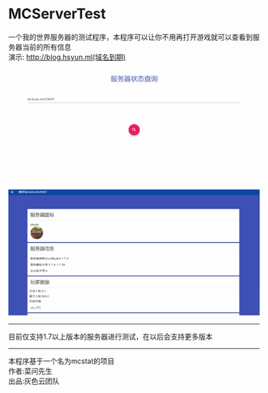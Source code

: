 MCServerTest  
==================  
一个我的世界服务器的测试程序，本程序可以让你不用再打开游戏就可以查看到服务器当前的所有信息  
演示: http://blog.hsyun.ml(域名到期)
![首页](https://github.com/greyCloudTeam/MCServerTest/blob/master/a.png)
![检测后结果](https://github.com/greyCloudTeam/MCServerTest/blob/master/b.png)

-------------
目前仅支持1.7以上版本的服务器进行测试，在以后会支持更多版本  

-------------
本程序基于一个名为mcstat的项目  
作者:菜问先生  
出品:灰色云团队  
